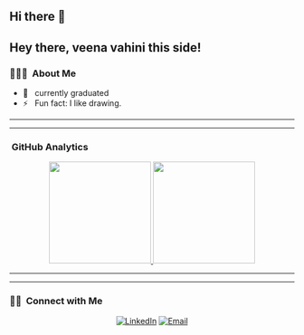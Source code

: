 ## Hi there 👋

## Hey there, veena vahini this side!

### 👨🏻‍💻 &nbsp;About Me

- 🤔 &nbsp; currently graduated
- ⚡️ &nbsp; Fun fact: I like drawing.

---



---

### &nbsp;GitHub Analytics

<p align="center">
<a href="https://github.com/veenavahini06">
  <img height="180em" src="https://github-readme-stats-eight-theta.vercel.app/api?username=veenavahini06&show_icons=true&theme=buefy&include_all_commits=true&count_private=true"/>
  <img height="180em" src="https://github-readme-stats-eight-theta.vercel.app/api/top-langs/?username=veenavahini06&layout=compact&langs_count=8&theme=buefy"/>
</a>
</p>

---



---

### 🤝🏻 &nbsp;Connect with Me 

<p align="center">
<a href="https://www.linkedin.com/in/veena-vahini-vancha-261162247//"><img alt="LinkedIn" src="https://img.shields.io/badge/linkedin-veenavahini-blue"></a>
<a href="vahini.vancha@gmail.com"><img alt="Email" src="https://img.shields.io/badge/Email-vahini.vancha@gmail.com-blue?style=flat-sqare&logo=gmail"></a>

</p>

